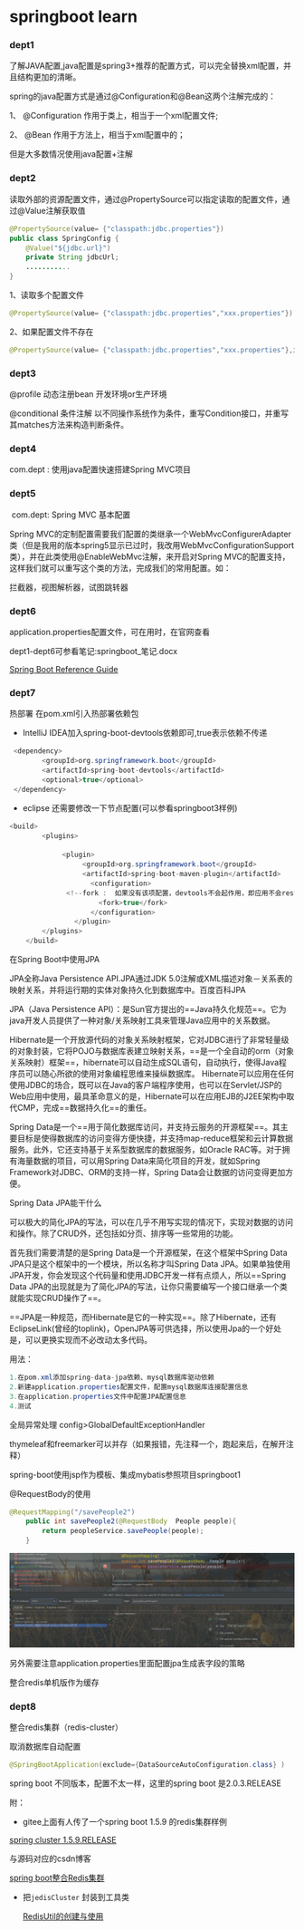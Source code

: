 # springboot learn

### dept1           

  了解JAVA配置,java配置是spring3+推荐的配置方式，可以完全替换xml配置，并且结构更加的清晰。

spring的java配置方式是通过@Configuration和@Bean这两个注解完成的：

1、  @Configuration 作用于类上，相当于一个xml配置文件;

2、 @Bean 作用于方法上，相当于xml配置中的<bean>；



但是大多数情况使用java配置+注解



### dept2

  读取外部的资源配置文件，通过@PropertySource可以指定读取的配置文件，通过@Value注解获取值

```java
@PropertySource(value= {"classpath:jdbc.properties"})
public class SpringConfig {
    @Value("${jdbc.url}")
    private String jdbcUrl;  
    ...........
}
```

1、读取多个配置文件

```java
@PropertySource(value= {"classpath:jdbc.properties","xxx.properties"})
```

2、如果配置文件不存在

```java
@PropertySource(value= {"classpath:jdbc.properties","xxx.properties"},ignoreResourceNotFound =true)
```



### dept3

 @profile  动态注册bean   开发环境or生产环境

 @conditional 条件注解   以不同操作系统作为条件，重写Condition接口，并重写其matches方法来构造判断条件。



### dept4

   com.dept : 使用java配置快速搭建Spring MVC项目

### dept5

​    com.dept:  Spring MVC 基本配置

   Spring MVC的定制配置需要我们配置的类继承一个WebMvcConfigurerAdapter类（但是我用的版本spring5显示已过时，我改用WebMvcConfigurationSupport类），并在此类使用@EnableWebMvc注解，来开启对Spring MVC的配置支持，这样我们就可以重写这个类的方法，完成我们的常用配置。如：

  拦截器，视图解析器，试图跳转器



  

### dept6

  application.properties配置文件，可在用时，在官网查看





dept1-dept6可参看笔记:springboot_笔记.docx



[Spring Boot Reference Guide](https://docs.spring.io/spring-boot/docs/current/reference/html/index.html "springboot 参考指南")



### dept7

热部署 在pom.xml引入热部署依赖包

* IntelliJ  IDEA加入spring-boot-devtools依赖即可,<optional>true</optional>表示依赖不传递

```java
 <dependency>  
        <groupId>org.springframework.boot</groupId>  
        <artifactId>spring-boot-devtools</artifactId>  
        <optional>true</optional>
 </dependency> 
```



* eclipse 还需要修改一下节点配置(可以参看springboot3样例)

```java
<build>
		<plugins>

			 <plugin> 
			      <groupId>org.springframework.boot</groupId> 
			      <artifactId>spring-boot-maven-plugin</artifactId> 
			        <configuration>
              <!--fork :  如果没有该项配置，devtools不会起作用，即应用不会restart -->
                      <fork>true</fork>
                    </configuration>
				</plugin>
		</plugins>
	</build>
```



在Spring Boot中使用JPA

JPA全称Java Persistence API.JPA通过JDK 5.0注解或XML描述对象－关系表的映射关系，并将运行期的实体对象持久化到数据库中。百度百科JPA

JPA（Java Persistence API）：是Sun官方提出的==Java持久化规范==。它为java开发人员提供了一种对象/关系映射工具来管理Java应用中的关系数据。

Hibernate是一个开放源代码的对象关系映射框架，它对JDBC进行了非常轻量级的对象封装，它将POJO与数据库表建立映射关系，==是一个全自动的orm（对象关系映射）框架==，hibernate可以自动生成SQL语句，自动执行，使得Java程序员可以随心所欲的使用对象编程思维来操纵数据库。 Hibernate可以应用在任何使用JDBC的场合，既可以在Java的客户端程序使用，也可以在Servlet/JSP的Web应用中使用，最具革命意义的是，Hibernate可以在应用EJB的J2EE架构中取代CMP，完成==数据持久化==的重任。

Spring Data是一个==用于简化数据库访问，并支持云服务的开源框架==。其主要目标是使得数据库的访问变得方便快捷，并支持map-reduce框架和云计算数据服务。此外，它还支持基于关系型数据库的数据服务，如Oracle RAC等。对于拥有海量数据的项目，可以用Spring Data来简化项目的开发，就如Spring Framework对JDBC、ORM的支持一样，Spring Data会让数据的访问变得更加方便。

Spring Data JPA能干什么

可以极大的简化JPA的写法，可以在几乎不用写实现的情况下，实现对数据的访问和操作。除了CRUD外，还包括如分页、排序等一些常用的功能。	

首先我们需要清楚的是Spring Data是一个开源框架，在这个框架中Spring Data JPA只是这个框架中的一个模块，所以名称才叫Spring Data JPA。如果单独使用JPA开发，你会发现这个代码量和使用JDBC开发一样有点烦人，所以==Spring Data JPA的出现就是为了简化JPA的写法，让你只需要编写一个接口继承一个类就能实现CRUD操作了==。

==JPA是一种规范，而Hibernate是它的一种实现==。除了Hibernate，还有EclipseLink(曾经的toplink)，OpenJPA等可供选择，所以使用Jpa的一个好处是，可以更换实现而不必改动太多代码。

用法：

```java
1.在pom.xml添加spring-data-jpa依赖、mysql数据库驱动依赖
2.新建application.properties配置文件，配置mysql数据库连接配置信息
3.在application.properties文件中配置JPA配置信息
4.测试
```

 全局异常处理 config>GlobalDefaultExceptionHandler



thymeleaf和freemarker可以并存（如果报错，先注释一个，跑起来后，在解开注释）

spring-boot使用jsp作为模板、集成mybatis参照项目springboot1

 @RequestBody的使用

```java
@RequestMapping("/savePeople2")
    public int savePeople2(@RequestBody  People people){
        return peopleService.savePeople(people);
    }
```

![](./restPost.png)

另外需要注意application.properties里面配置jpa生成表字段的策略



整合redis单机版作为缓存

### dept8

  整合redis集群（redis-cluster）

取消数据库自动配置

````java
@SpringBootApplication(exclude={DataSourceAutoConfiguration.class} )
````

spring boot 不同版本，配置不太一样，这里的spring boot 是2.0.3.RELEASE

附：

+ gitee上面有人传了一个spring boot 1.5.9 的redis集群样例

 [spring cluster 1.5.9.RELEASE](https://gitee.com/zhenhai_zheng/springboot_rediscluster.git)

与源码对应的csdn博客

[spring boot整合Redis集群](https://blog.csdn.net/baidu_41669919/article/details/79148203)



+ 把`jedisCluster` 封装到工具类

  [RedisUtil的创建与使用](https://www.cnblogs.com/baizhanshi/p/7503417.html)



